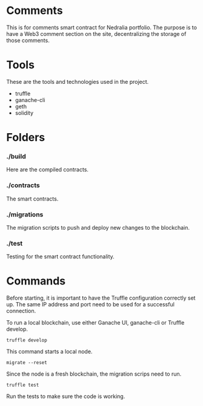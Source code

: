# Comments
This is for comments smart contract for Nedralia portfolio. The purpose is to have a Web3 comment section
on the site, decentralizing the storage of those comments.

# Tools
These are the tools and technologies used in the project.

* truffle
* ganache-cli
* geth
* solidity

# Folders

### ./build
Here are the compiled contracts.

### ./contracts
The smart contracts.

### ./migrations
The migration scripts to push and deploy new changes to the blockchain.

### ./test
Testing for the smart contract functionality.

# Commands
Before starting, it is important to have the Truffle configuration correctly set up. The same IP address and port need to be used for a successful connection.

To run a local blockchain, use either Ganache UI, ganache-cli or Truffle develop.

`truffle develop`

This command starts a local node.

`migrate --reset`

Since the node is a fresh blockchain, the migration scrips need to run.

`truffle test`

Run the tests to make sure the code is working.